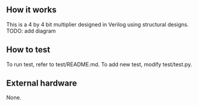 <!---

This file is used to generate your project datasheet. Please fill in the information below and delete any unused
sections.

You can also include images in this folder and reference them in the markdown. Each image must be less than
512 kb in size, and the combined size of all images must be less than 1 MB.
-->

## How it works

This is a 4 by 4 bit multiplier designed in Verilog using structural designs. 
TODO: add diagram

## How to test

To run test, refer to test/README.md. To add new test, modify test/test.py. 

## External hardware

None. 
